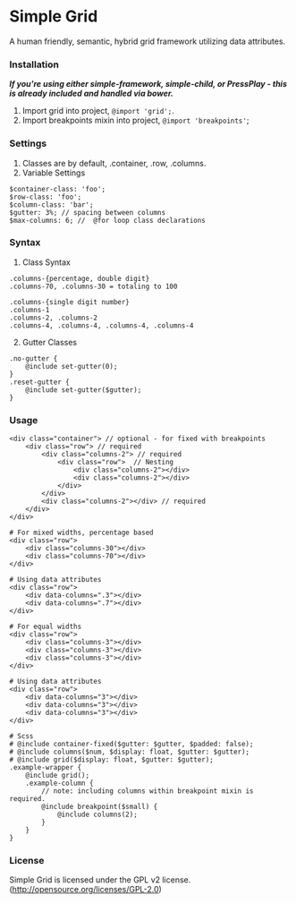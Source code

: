 Simple Grid
======

A human friendly, semantic, hybrid grid framework utilizing data attributes.

### Installation
_**If you're using either simple-framework, simple-child, or PressPlay - this is already included and handled via bower.**_

1. Import grid into project, `@import 'grid';`.
2. Import breakpoints mixin into project, `@import 'breakpoints'`;

### Settings
1. Classes are by default, .container, .row, .columns.
2. Variable Settings

```
$container-class: 'foo';
$row-class: 'foo';
$column-class: 'bar';
$gutter: 3%; // spacing between columns
$max-columns: 6; //  @for loop class declarations
```

### Syntax
1. Class Syntax
```
.columns-{percentage, double digit}
.columns-70, .columns-30 = totaling to 100

.columns-{single digit number}
.columns-1
.columns-2, .columns-2
.columns-4, .columns-4, .columns-4, .columns-4
```
    
2. Gutter Classes
	
```
.no-gutter {
	@include set-gutter(0);
}
.reset-gutter {
	@include set-gutter($gutter);
}
```

### Usage
```
<div class="container"> // optional - for fixed with breakpoints
	<div class="row"> // required
		<div class="columns-2"> // required
        	<div class="row">  // Nesting
				<div class="columns-2"></div>
                <div class="columns-2"></div>
		    </div>
        </div>
		<div class="columns-2"></div> // required
	</div>
</div>

# For mixed widths, percentage based
<div class="row">
	<div class="columns-30"></div>
	<div class="columns-70"></div>
</div>

# Using data attributes
<div class="row">
	<div data-columns=".3"></div>
	<div data-columns=".7"></div>
</div>

# For equal widths
<div class="row">
	<div class="columns-3"></div>
	<div class="columns-3"></div>
	<div class="columns-3"></div>
</div>

# Using data attributes
<div class="row">
	<div data-columns="3"></div>
	<div data-columns="3"></div>
	<div data-columns="3"></div>
</div>

# Scss
# @include container-fixed($gutter: $gutter, $padded: false);
# @include columns($num, $display: float, $gutter: $gutter);
# @include grid($display: float, $gutter: $gutter);
.example-wrapper {
	@include grid();
	.example-column {
		// note: including columns within breakpoint mixin is required.
		@include breakpoint($small) {
    		@include columns(2);
    	}
	}
}
```

### License
Simple Grid is licensed under the GPL v2 license. (http://opensource.org/licenses/GPL-2.0)
